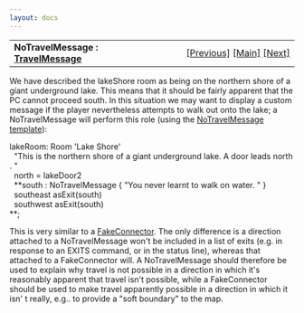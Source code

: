 ```yaml
---
layout: docs
---
```

<table width="100%" data-border="0" data-cellspacing="0"
data-cellpadding="3" data-bgcolor="#C0C0C0">
<colgroup>
<col style="width: 50%" />
<col style="width: 50%" />
</colgroup>
<tbody>
<tr>
<td style="text-align: left;"><strong>NoTravelMessage : <a
href="travelmessage.html">TravelMessage</a><br />
</strong></td>
<td style="text-align: right;"><a href="basicdoor.html">[Previous]</a> <a
href="generalintroduction.html">[Main]</a> <a
href="exitonlypassage.html">[Next]</a></td>
</tr>
</tbody>
</table>

  
We have described the lakeShore room as being on the northern shore of a
giant underground lake. This means that it should be fairly apparent
that the PC cannot proceed south. In this situation we may want to
display a custom message if the player nevertheless attempts to walk out
onto the lake; a NoTravelMessage will perform this role (using the
[NoTravelMessage template](notravelmessagetemplate.html)):  
  
  
lakeRoom: Room 'Lake Shore'  
  "This is the northern shore of a giant underground lake. A door leads north. "  
  north = lakeDoor2  
  **south : NoTravelMessage { "You never learnt to walk on water. " }  
  southeast asExit(south)  
  southwest asExit(south)  
**;  
  
This is very similar to a [FakeConnector](fakeconnector.html). The only
difference is a direction attached to a NoTravelMessage won't be
included in a list of exits (e.g. in response to an EXITS command, or in
the status line), whereas that attached to a FakeConnector will. A
NoTravelMessage should therefore be used to explain why travel is not
possible in a direction in which it's reasonably apparent that travel
isn't possible, while a FakeConnector should be used to make travel
apparently possible in a direction in which it isn' t really, e.g.. to
provide a "soft boundary" to the map.  
  
  
